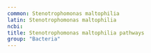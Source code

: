 ```yaml
---
common: Stenotrophomonas maltophilia
latin: Stenotrophomonas maltophilia
ncbi: 
title: Stenotrophomonas maltophilia pathways
group: "Bacteria"
---
```

